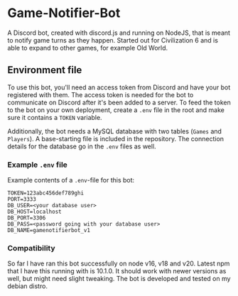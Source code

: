 # Game-Notifier-Bot
A Discord bot, created with discord.js and running on NodeJS, that is meant to notify game turns as they happen.
Started out for Civilization 6 and is able to expand to other games, for example Old World.

## Environment file
To use this bot, you'll need an access token from Discord and have your bot registered with them.
The access token is needed for the bot to communicate on Discord after it's been added to a server.
To feed the token to the bot on your own deployment, create a `.env` file in the root and make sure it contains a `TOKEN` variable.

Additionally, the bot needs a MySQL database with two tables (`Games` and `Players`). A base-starting file is included in the repository.
The connection details for the database go in the `.env` files as well.

### Example `.env` file
Example contents of a `.env`-file for this bot:
```
TOKEN=123abc456def789ghi
PORT=3333
DB_USER=<your database user>
DB_HOST=localhost
DB_PORT=3306
DB_PASS=<password going with your database user>
DB_NAME=gamenotifierbot_v1
```
### Compatibility
So far I have ran this bot successfully on node v16, v18 and v20. Latest npm that I have this running with is 10.1.0.
It should work with newer versions as well, but might need slight tweaking.
The bot is developed and tested on my debian distro.
